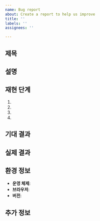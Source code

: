 ```yaml
---
name: Bug report
about: Create a report to help us improve
title: ''
labels: ''
assignees: ''

---
```


## 제목
<!-- 간결하고 명확한 버그 제목을 작성해주세요. -->

## 설명
<!-- 버그의 배경과 문제가 발생한 상황을 설명해주세요. -->

## 재현 단계
1. <!-- 첫 번째 단계 -->
2. <!-- 두 번째 단계 -->
3. <!-- 세 번째 단계 -->
4. <!-- 세 번째 단계 -->

## 기대 결과
<!-- 사용자가 기대하는 결과를 설명해주세요. -->

## 실제 결과
<!-- 발생한 문제나 버그의 실제 결과를 설명해주세요. -->

## 환경 정보
- **운영 체제**: <!-- 예: Windows, macOS, Linux 등 -->
- **브라우저**: <!-- 예: Chrome, Firefox 등 -->
- **버전**: <!-- 애플리케이션 또는 브라우저의 버전 -->

## 추가 정보
<!-- 스크린샷, 로그 파일, 관련 링크 등 추가적인 정보를 제공해주세요. -->

